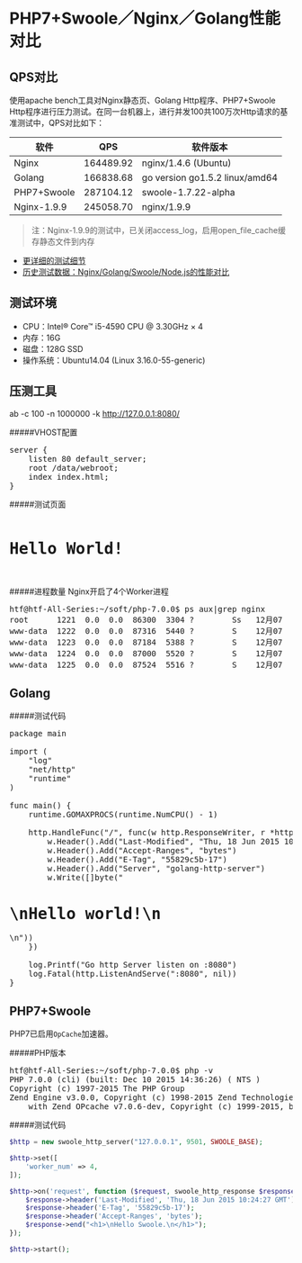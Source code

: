 # PHP7+Swoole／Nginx／Golang性能对比

QPS对比
-------
使用apache bench工具对Nginx静态页、Golang Http程序、PHP7+Swoole Http程序进行压力测试。在同一台机器上，进行并发100共100万次Http请求的基准测试中，QPS对比如下：

<table>
<thead>
<tr>
<th>软件</th>
<th>QPS</th>
<th>软件版本</th>
</tr>
</thead>
<tbody>
<tr><td>Nginx</td><td>164489.92</td><td>nginx/1.4.6 (Ubuntu)</td></tr>
<tr><td>Golang</td><td>166838.68</td><td>go version go1.5.2 linux/amd64</td></tr>
<tr><td>PHP7+Swoole</td><td>287104.12</td><td> swoole-1.7.22-alpha</td></tr>
<tr><td>Nginx-1.9.9</td><td>245058.70</td><td>nginx/1.9.9</td></tr>
</tbody>
</table>

> 注：Nginx-1.9.9的测试中，已关闭access_log，启用open_file_cache缓存静态文件到内存

* [更详细的测试细节](http://php.swoole.com/wiki/PHP7%2BSwoole%E6%AF%94Nginx/Golang%E6%80%A7%E8%83%BD%E9%AB%9875%25)
* [历史测试数据：Nginx/Golang/Swoole/Node.js的性能对比](/wiki/page/63.html)

测试环境
--------
* CPU：Intel® Core™ i5-4590 CPU @ 3.30GHz × 4
* 内存：16G
* 磁盘：128G SSD
* 操作系统：Ubuntu14.04 (Linux 3.16.0-55-generic)

压测工具
-------
  ab -c 100 -n 1000000 -k http://127.0.0.1:8080/

#####VHOST配置
<pre data-language="shell">
server {
    listen 80 default_server;
    root /data/webroot;
    index index.html;
}
</pre>

#####测试页面
<pre data-language="shell">
<h1>Hello World!</h1>
</pre>

#####进程数量
Nginx开启了4个Worker进程
<pre data-language="shell">
htf@htf-All-Series:~/soft/php-7.0.0$ ps aux|grep nginx
root      1221  0.0  0.0  86300  3304 ?        Ss   12月07   0:00 nginx: master process /usr/sbin/nginx
www-data  1222  0.0  0.0  87316  5440 ?        S    12月07   0:44 nginx: worker process
www-data  1223  0.0  0.0  87184  5388 ?        S    12月07   0:36 nginx: worker process
www-data  1224  0.0  0.0  87000  5520 ?        S    12月07   0:40 nginx: worker process
www-data  1225  0.0  0.0  87524  5516 ?        S    12月07   0:45 nginx: worker process
</pre>

Golang
-----
#####测试代码
<pre data-language="go">
package main

import (
    "log"
    "net/http"
    "runtime"
)

func main() {
    runtime.GOMAXPROCS(runtime.NumCPU() - 1)

    http.HandleFunc("/", func(w http.ResponseWriter, r *http.Request) {
        w.Header().Add("Last-Modified", "Thu, 18 Jun 2015 10:24:27 GMT")
        w.Header().Add("Accept-Ranges", "bytes")
        w.Header().Add("E-Tag", "55829c5b-17")
        w.Header().Add("Server", "golang-http-server")
        w.Write([]byte("<h1>\nHello world!\n</h1>\n"))
    })

    log.Printf("Go http Server listen on :8080")
    log.Fatal(http.ListenAndServe(":8080", nil))
}
</pre>

PHP7+Swoole
----
PHP7已启用`OpCache`加速器。

#####PHP版本
<pre data-language="shell">
htf@htf-All-Series:~/soft/php-7.0.0$ php -v
PHP 7.0.0 (cli) (built: Dec 10 2015 14:36:26) ( NTS )
Copyright (c) 1997-2015 The PHP Group
Zend Engine v3.0.0, Copyright (c) 1998-2015 Zend Technologies
    with Zend OPcache v7.0.6-dev, Copyright (c) 1999-2015, by Zend Technologies
</pre>

#####测试代码
```php
$http = new swoole_http_server("127.0.0.1", 9501, SWOOLE_BASE);

$http->set([
    'worker_num' => 4,
]);

$http->on('request', function ($request, swoole_http_response $response) {
    $response->header('Last-Modified', 'Thu, 18 Jun 2015 10:24:27 GMT');
    $response->header('E-Tag', '55829c5b-17');
    $response->header('Accept-Ranges', 'bytes');    
    $response->end("<h1>\nHello Swoole.\n</h1>");
});

$http->start();
```
